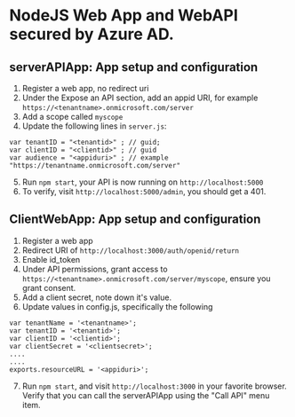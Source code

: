 # NodeJS Web App and WebAPI secured by Azure AD.

## serverAPIApp: App setup and configuration

1. Register a web app, no redirect uri
2. Under the Expose an API section, add an appid URI, for example `https://<tenantname>.onmicrosoft.com/server`
3. Add a scope called `myscope`
4. Update the following lines in `server.js`:

```
var tenantID = "<tenantid>" ; // guid;
var clientID = "<clientid>" ; // guid
var audience = "<appiduri>" ; // example "https://tenantname.onmicrosoft.com/server"
```
5. Run `npm start`, your API is now running on `http://localhost:5000` 
6. To verify, visit `http://localhost:5000/admin`, you should get a 401.

## ClientWebApp: App setup and configuration
1. Register a web app
2. Redirect URI of `http://localhost:3000/auth/openid/return`
3. Enable id_token
4. Under API permissions, grant access to `https://<tenantname>.onmicrosoft.com/server/myscope`, ensure you grant consent.
5. Add a client secret, note down it's value.
6. Update values in config.js, specifically the following 

```
var tenantName = '<tenantname>';
var tenantID = '<tenantid>';
var clientID = '<clientid>';
var clientSecret = '<clientsecret>';
....
....
exports.resourceURL = '<appiduri>';
```
7. Run `npm start`, and visit `http://localhost:3000` in your favorite browser. Verify that you can call the serverAPIApp using the "Call API" menu item.
